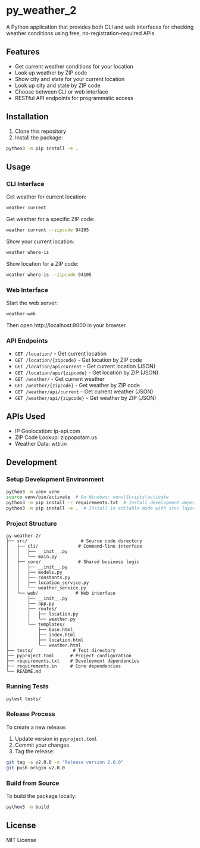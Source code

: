 # py_weather_2

A Python application that provides both CLI and web interfaces for checking weather conditions using free, no-registration-required APIs.

## Features

- Get current weather conditions for your location
- Look up weather by ZIP code
- Show city and state for your current location
- Look up city and state by ZIP code
- Choose between CLI or web interface
- RESTful API endpoints for programmatic access

## Installation

1. Clone this repository
2. Install the package:
```bash
python3 -m pip install -e .
```

## Usage

### CLI Interface

Get weather for current location:
```bash
weather current
```

Get weather for a specific ZIP code:
```bash
weather current --zipcode 94105
```

Show your current location:
```bash
weather where-is
```

Show location for a ZIP code:
```bash
weather where-is --zipcode 94105
```

### Web Interface

Start the web server:
```bash
weather-web
```

Then open http://localhost:8000 in your browser.

### API Endpoints

- `GET /location/` - Get current location
- `GET /location/{zipcode}` - Get location by ZIP code
- `GET /location/api/current` - Get current location (JSON)
- `GET /location/api/{zipcode}` - Get location by ZIP (JSON)
- `GET /weather/` - Get current weather
- `GET /weather/{zipcode}` - Get weather by ZIP code
- `GET /weather/api/current` - Get current weather (JSON)
- `GET /weather/api/{zipcode}` - Get weather by ZIP (JSON)

## APIs Used

- IP Geolocation: ip-api.com
- ZIP Code Lookup: zippopotam.us
- Weather Data: wttr.in

## Development

### Setup Development Environment
```bash
python3 -m venv venv
source venv/bin/activate  # On Windows: venv\Scripts\activate
python3 -m pip install -r requirements.txt  # Install development dependencies
python3 -m pip install -e .  # Install in editable mode with src/ layout
```

### Project Structure
```
py-weather-2/
├── src/                    # Source code directory
│   ├── cli/               # Command-line interface
│   │   ├── __init__.py
│   │   └── main.py
│   ├── core/              # Shared business logic
│   │   ├── __init__.py
│   │   ├── models.py
│   │   ├── constants.py
│   │   ├── location_service.py
│   │   └── weather_service.py
│   └── web/              # Web interface
│       ├── __init__.py
│       ├── app.py
│       ├── routes/
│       │   ├── location.py
│       │   └── weather.py
│       └── templates/
│           ├── base.html
│           ├── index.html
│           ├── location.html
│           └── weather.html
├── tests/               # Test directory
├── pyproject.toml      # Project configuration
├── requirements.txt    # Development dependencies
├── requirements.in     # Core dependencies
└── README.md
```

### Running Tests
```bash
pytest tests/
```

### Release Process
To create a new release:
1. Update version in `pyproject.toml`
2. Commit your changes
3. Tag the release:
```bash
git tag -a v2.0.0 -m "Release version 2.0.0"
git push origin v2.0.0
```

### Build from Source
To build the package locally:
```bash
python3 -m build
```

## License

MIT License